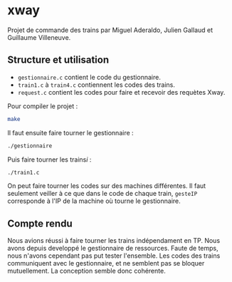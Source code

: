 # xway

Projet de commande des trains par Miguel Aderaldo, Julien Gallaud et Guillaume Villeneuve.

## Structure et utilisation

* `gestionnaire.c` contient le code du gestionnaire.
* `train1.c` à `train4.c` contiennent les codes des trains.
* `request.c` contient les codes pour faire et recevoir des requètes Xway.

Pour compiler le projet :

```sh
make
```

Il faut ensuite faire tourner le gestionnaire :
```sh
./gestionnaire
```

Puis faire tourner les trains*i* :
```sh
./train1.c
```

On peut faire tourner les codes sur des machines différentes. 
Il faut seulement veiller à ce que dans le code de chaque train, `gesteIP` corresponde à l'IP de la machine où tourne le gestionnaire.

## Compte rendu
Nous avions réussi à faire tourner les trains indépendament en TP.
Nous avons depuis developpé le gestionnaire de ressources.
Faute de temps, nous n'avons cependant pas put tester l'ensemble.
Les codes des trains communiquent avec le gestionnaire, et ne semblent pas se bloquer mutuellement. La conception semble donc cohérente.

